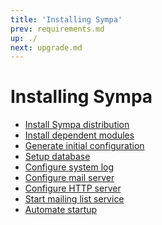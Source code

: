 ```yaml
---
title: 'Installing Sympa'
prev: requirements.md
up: ./
next: upgrade.md
---
```


Installing Sympa
================

  - [Install Sympa distribution](install/install-sympa-distribution.md)
  - [Install dependent modules](install/install-dependent-modules.md)
  - [Generate initial configuration](install/generate-initial-configuration.md)
  - [Setup database](install/setup-database.md)
  - [Configure system log](install/configure-system-log.md)
  - [Configure mail server](install/configure-mail-server.md)
  - [Configure HTTP server](install/configure-http-server.md)
  - [Start mailing list service](install/start-mailing-list-service.md)
  - [Automate startup](install/automate-startup.md)

